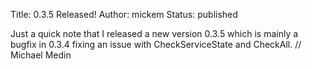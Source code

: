Title: 0.3.5 Released!
Author: mickem
Status: published

Just a quick note that I released a new version 0.3.5 which is mainly a
bugfix in 0.3.4 fixing an issue with CheckServiceState and CheckAll. //
Michael Medin
